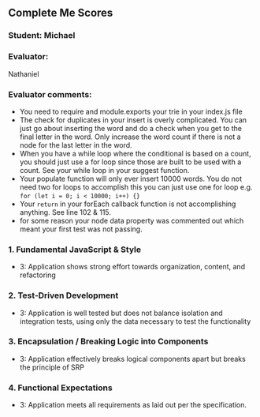 ## Complete Me Scores
### Student: Michael

### Evaluator:
Nathaniel

### Evaluator comments:
* You need to require and module.exports your trie in your index.js file
* The check for duplicates in your insert is overly complicated. You can just go about inserting the word and do a check when you get to the final letter in the word. Only increase the word count if there is not a node for the last letter in the word.
* When you have a while loop where the conditional is based on a count, you should just use a for loop since those are built to be used with a count. See your while loop in your suggest function.
* Your populate function will only ever insert 10000 words. You do not need two for loops to accomplish this you can just use one for loop e.g. `for (let i = 0; i < 10000; i++) {}`
* Your `return` in your forEach callback function is not accomplishing anything. See line 102 & 115.
* for some reason your node data property was commented out which meant your first test was not passing.

### 1. Fundamental JavaScript & Style

* 3:  Application shows strong effort towards organization, content, and refactoring

### 2. Test-Driven Development

* 3: Application is well tested but does not balance isolation and integration tests, using only the data necessary to test the functionality

### 3. Encapsulation / Breaking Logic into Components

* 3: Application effectively breaks logical components apart but breaks the principle of SRP

### 4. Functional Expectations

* 3: Application meets all requirements as laid out per the specification.
